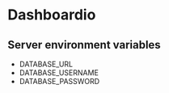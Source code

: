 # Dashboardio
## Server environment variables

- DATABASE_URL
- DATABASE_USERNAME
- DATABASE_PASSWORD
